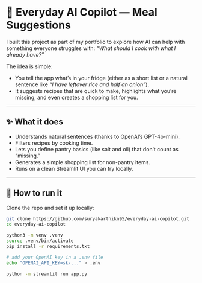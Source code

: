 # 🍳 Everyday AI Copilot — Meal Suggestions

I built this project as part of my portfolio to explore how AI can help with something everyone struggles with: *“What should I cook with what I already have?”*  

The idea is simple:  
- You tell the app what’s in your fridge (either as a short list or a natural sentence like *“I have leftover rice and half an onion”*).  
- It suggests recipes that are quick to make, highlights what you’re missing, and even creates a shopping list for you.  

---

## ✨ What it does
- Understands natural sentences (thanks to OpenAI’s GPT-4o-mini).  
- Filters recipes by cooking time.  
- Lets you define pantry basics (like salt and oil) that don’t count as “missing.”  
- Generates a simple shopping list for non-pantry items.  
- Runs on a clean Streamlit UI you can try locally.  

---

## 🚀 How to run it
Clone the repo and set it up locally:

```bash
git clone https://github.com/suryakarthikn95/everyday-ai-copilot.git
cd everyday-ai-copilot

python3 -m venv .venv
source .venv/bin/activate
pip install -r requirements.txt

# add your OpenAI key in a .env file
echo "OPENAI_API_KEY=sk-..." > .env

python -m streamlit run app.py